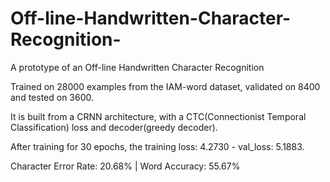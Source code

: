 # Off-line-Handwritten-Character-Recognition-
A prototype of an Off-line Handwritten Character Recognition 

Trained on 28000 examples from the IAM-word dataset, validated on 8400 and tested on 3600.

It is built from a CRNN architecture, with a CTC(Connectionist Temporal Classification) loss and decoder(greedy decoder).

After training for 30 epochs, the training loss: 4.2730 - val_loss: 5.1883.

Character Error Rate: 20.68% |  Word Accuracy: 55.67%
